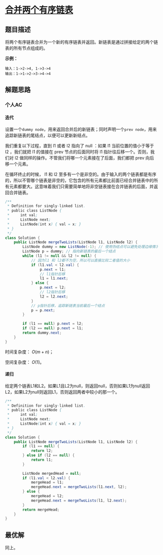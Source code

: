 # [合并两个有序链表](https://leetcode-cn.com/problems/sort-list/)

## 题目描述

将两个有序链表合并为一个新的有序链表并返回。新链表是通过拼接给定的两个链表的所有节点组成的。 

**示例：**

```
输入：1->2->4, 1->3->4
输出：1->1->2->3->4->4
```

## 解题思路

### 个人AC

#### 迭代

设置一个`dummy node`，用来返回合并后的新链表；同时声明一个`prev node`，用来追踪新链表的尾结点，以便可以更新新结点。

我们重复以下过程，直到 l1 或者 l2 指向了 null ：如果 l1 当前位置的值小于等于 l2 ，我们就把 l1 的值接在 prev 节点的后面同时将 l1 指针往后移一个。否则，我们对 l2 做同样的操作。不管我们将哪一个元素接在了后面，我们都把 prev 向后移一个元素。

在循环终止的时候， l1 和 l2 至多有一个是非空的。由于输入的两个链表都是有序的，所以不管哪个链表是非空的，它包含的所有元素都比前面已经合并链表中的所有元素都要大。这意味着我们只需要简单地将非空链表接在合并链表的后面，并返回合并链表。

```java
/**
 * Definition for singly-linked list.
 * public class ListNode {
 *     int val;
 *     ListNode next;
 *     ListNode(int x) { val = x; }
 * }
 */
class Solution {
    public ListNode mergeTwoLists(ListNode l1, ListNode l2) {
        ListNode dummy = new ListNode(-1); // 使用伪结点可以避免处理边缘情况，简化代码逻辑
        ListNode p = dummy; // 指向新链表的最后一个结点
        while (l1 != null && l2 != null) {
            // 因为l1 和 l2都不为空，所以可以直接比较二者值的大小
            if (l1.val < l2.val) {
                p.next = l1;
                // l1指针后移
                l1 = l1.next;
            } else {
                p.next = l2;
                // l2指针后移
                l2 = l2.next;
            }
            // p指针后移，追踪新链表当前最后一个结点
            p = p.next;
        }
        
        if (l1 == null) p.next = l2;
        if (l2 == null) p.next = l1;
        return dummy.next;
    }
}
```

时间复杂度： $O(m + n)$；

空间复杂度： $O(1)$。

#### 递归

给定两个链表L1和L2。如果L1且L2为null，则返回null，否则如果L1为null返回L2，如果L2为null则返回L1，否则返回两者中较小的那一个。

```java
/**
 * Definition for singly-linked list.
 * public class ListNode {
 *     int val;
 *     ListNode next;
 *     ListNode(int x) { val = x; }
 * }
 */
class Solution {
    public ListNode mergeTwoLists(ListNode l1, ListNode l2) {
        if (l1 == null) {
            return l2;
        } else if (l2 == null) {
            return l1;
        }
        
        ListNode mergedHead = null;
        if (l1.val < l2.val) {
            mergeHead = l1;
            mergeHead.next = mergeTwoLists(l1.next, l2);
        } else {
            mergeHead = l2;
            mergeHead.next = mergeTwoLists(l1, l2.next);
        }
        return mergeHead;
    }
}
```



## 最优解

同上。